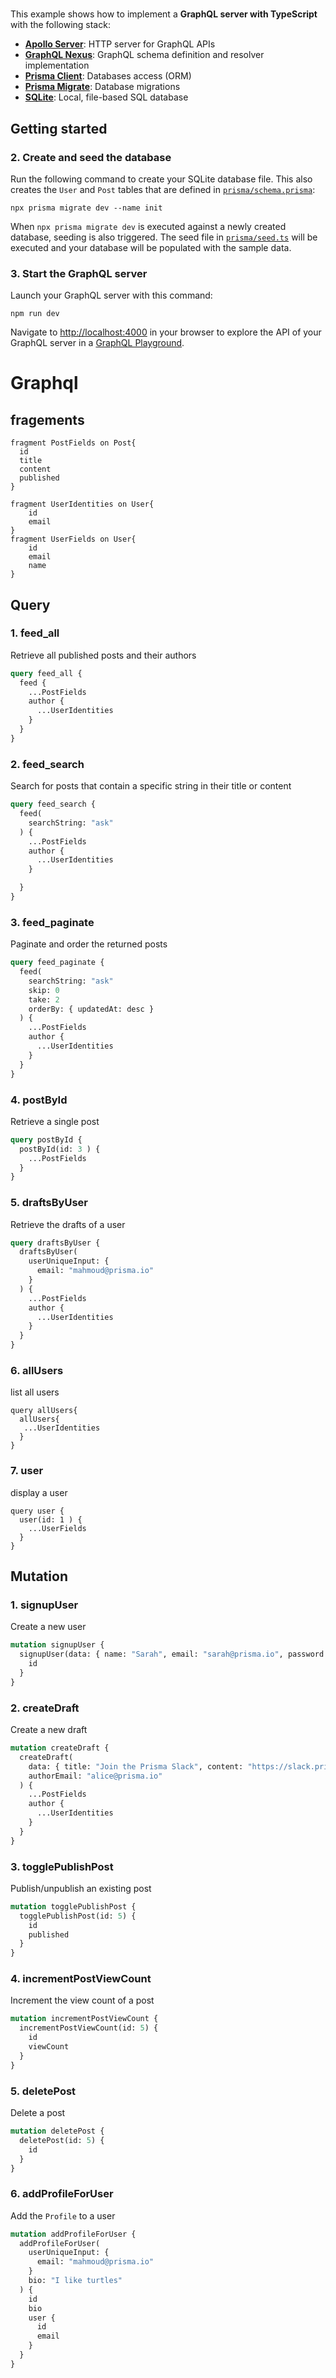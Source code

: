 # 

This example shows how to implement a **GraphQL server with TypeScript** with the following stack:

- [**Apollo Server**](https://github.com/apollographql/apollo-server): HTTP server for GraphQL APIs   
- [**GraphQL Nexus**](https://nexusjs.org/docs/): GraphQL schema definition and resolver implementation 
- [**Prisma Client**](https://www.prisma.io/docs/concepts/components/prisma-client): Databases access (ORM)                  
- [**Prisma Migrate**](https://www.prisma.io/docs/concepts/components/prisma-migrate): Database migrations               
- [**SQLite**](https://www.sqlite.org/index.html): Local, file-based SQL database

## Getting started

### 2. Create and seed the database

Run the following command to create your SQLite database file. This also creates the `User` and `Post` tables that are defined in [`prisma/schema.prisma`](./prisma/schema.prisma):

```
npx prisma migrate dev --name init
```

When `npx prisma migrate dev` is executed against a newly created database, seeding is also triggered. The seed file in [`prisma/seed.ts`](./prisma/seed.ts) will be executed and your database will be populated with the sample data.


### 3. Start the GraphQL server

Launch your GraphQL server with this command:

```
npm run dev
```

Navigate to [http://localhost:4000](http://localhost:4000) in your browser to explore the API of your GraphQL server in a [GraphQL Playground](https://github.com/prisma/graphql-playground).

# Graphql

## fragements

```
fragment PostFields on Post{
  id
  title
  content
  published
}

fragment UserIdentities on User{
    id
    email
}
fragment UserFields on User{
    id
    email
    name
}
```

## Query

### 1. feed_all

Retrieve all published posts and their authors

```graphql
query feed_all {
  feed {
    ...PostFields
    author {
      ...UserIdentities
    }
  }
}
```

### 2. feed_search

Search for posts that contain a specific string in their title or content

```graphql
query feed_search {
  feed(
    searchString: "ask"
  ) {
    ...PostFields
    author {
      ...UserIdentities
    }

  }
}
```

### 3. feed_paginate

Paginate and order the returned posts

```graphql
query feed_paginate {
  feed(
    searchString: "ask"
    skip: 0
    take: 2
    orderBy: { updatedAt: desc }
  ) {
    ...PostFields
    author {
      ...UserIdentities
    }
  }
}
```

### 4. postById

Retrieve a single post

```graphql
query postById {
  postById(id: 3 ) {
    ...PostFields
  }
}
```

### 5. draftsByUser

Retrieve the drafts of a user

```graphql
query draftsByUser {
  draftsByUser(
    userUniqueInput: {
      email: "mahmoud@prisma.io"
    }
  ) {
    ...PostFields
    author {
      ...UserIdentities
    }
  }
}
```

### 6. allUsers

list all users

```
query allUsers{
  allUsers{
   ...UserIdentities
  }
}
```

### 7. user

display a user

```
query user {
  user(id: 1 ) {
    ...UserFields
  }
}
```



## Mutation

### 1. signupUser

Create a new user

```graphql
mutation signupUser {
  signupUser(data: { name: "Sarah", email: "sarah@prisma.io", password: "" }) {
    id
  }
}
```

### 2. createDraft

Create a new draft

```graphql
mutation createDraft {
  createDraft(
    data: { title: "Join the Prisma Slack", content: "https://slack.prisma.io" }
    authorEmail: "alice@prisma.io"
  ) {
    ...PostFields
    author {
      ...UserIdentities
    }
  }
}
```

### 3. togglePublishPost

Publish/unpublish an existing post

```graphql
mutation togglePublishPost {
  togglePublishPost(id: 5) {
    id
    published
  }
}
```

### 4. incrementPostViewCount

Increment the view count of a post

```graphql
mutation incrementPostViewCount {
  incrementPostViewCount(id: 5) {
    id
    viewCount
  }
}
```

### 5. deletePost

Delete a post

```graphql
mutation deletePost {
  deletePost(id: 5) {
    id
  }
}
```

### 6. addProfileForUser

 Add the `Profile` to a user

```graphql
mutation addProfileForUser {
  addProfileForUser(
    userUniqueInput: {
      email: "mahmoud@prisma.io"
    }
    bio: "I like turtles"
  ) {
    id
    bio
    user {
      id
      email
    }
  }
}
```


